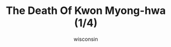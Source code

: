 ---
media: "images/rounds/round_4_2/death_of_kwon_myong_hwa_1.png"
media_type: image
type: art
title: The Death Of Kwon Myong-hwa (1/4)
author: [wisconsin]
desc: Soviet Marine Kwon Myong-hwa meets her fate from a well placed sniper's bullet.
---